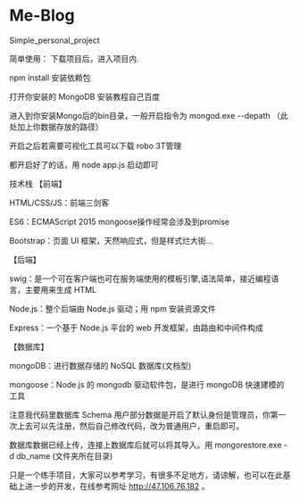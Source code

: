 ﻿# Me-Blog
Simple_personal_project

简单使用：
下载项目后，进入项目内.

npm install 安装依赖包

打开你安装的 MongoDB 安装教程自己百度

进入到你安装Mongo后的bin目录，一般开启指令为 mongod.exe --depath （此处加上你数据存放的路径）

开启之后若需要可视化工具可以下载 robo 3T管理

都开启好了的话，用 node app.js 启动即可

技术栈
【前端】

HTML/CSS/JS：前端三剑客

ES6：ECMAScript 2015 mongoose操作经常会涉及到promise

Bootstrap：页面 UI 框架，天然响应式，但是样式烂大街...

【后端】

swig：是一个可在客户端也可在服务端使用的模板引擎,语法简单，接近编程语言，主要用来生成 HTML 

Node.js：整个后端由 Node.js 驱动；用 npm 安装资源文件

Express：一个基于 Node.js 平台的 web 开发框架，由路由和中间件构成

【数据库】

mongoDB：进行数据存储的 NoSQL 数据库(文档型)

mongoose：Node.js 的 mongodb 驱动软件包，是进行 mongoDB 快速建模的工具

注意我代码里数据库 Schema 用户部分数据是开启了默认身份是管理员，你第一次上去可以先注册，然后自己修改代码，改为普通用户，重启即可。

数据库数据已经上传，连接上数据库后就可以将其导入。用 mongorestore.exe -d db_name (文件夹所在目录) 

只是一个练手项目，大家可以参考学习，有很多不足地方，请谅解，也可以在此基础上进一步的开发，在线参考网址 http://47.106.76.182 。
